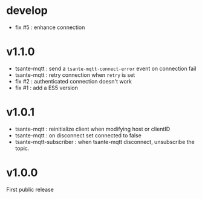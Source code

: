 
# develop

  - fix #5 : enhance connection

# v1.1.0

  - tsante-mqtt : send a `tsante-mqtt-connect-error` event on connection fail
  - tsante-mqtt : retry connection when `retry` is set
  - fix #2 : authenticated connection doesn't work
  - fix #1 : add a ES5 version

# v1.0.1

  - tsante-mqtt : reinitialize client when modifying host or clientID
  - tsante-mqtt : on disconnect set connected to false
  - tsante-mqtt-subscriber : when tsante-mqtt disconnect, unsubscribe the topic.

# v1.0.0

First public release
